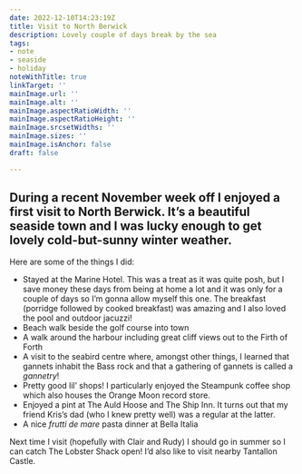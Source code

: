 ```yaml
---
date: 2022-12-10T14:23:19Z
title: Visit to North Berwick
description: Lovely couple of days break by the sea
tags:
- note
- seaside
- holiday
noteWithTitle: true
linkTarget: ''
mainImage.url: ''
mainImage.alt: ''
mainImage.aspectRatioWidth: ''
mainImage.aspectRatioHeight: ''
mainImage.srcsetWidths: ''
mainImage.sizes: ''
mainImage.isAnchor: false
draft: false

---
```

During a recent November week off I enjoyed a first visit to North Berwick. It’s a beautiful seaside town and I was lucky enough to get lovely cold-but-sunny winter weather.
---

Here are some of the things I did:

* Stayed at the Marine Hotel. This was a treat as it was quite posh, but I save money these days from being at home a lot and it was only for a couple of days so I’m gonna allow myself this one. The breakfast (porridge followed by cooked breakfast) was amazing and I also loved the pool and outdoor jacuzzi!
* Beach walk beside the golf course into town
* A walk around the harbour including great cliff views out to the Firth of Forth
* A visit to the seabird centre where, amongst other things, I learned that gannets inhabit the Bass rock and that a gathering of gannets is called a _gannetry_! 
* Pretty good lil’ shops! I particularly enjoyed the Steampunk coffee shop which also houses the Orange Moon record store.
* Enjoyed a pint at The Auld Hoose and The Ship Inn. It turns out that my friend Kris’s dad (who I knew pretty well) was a regular at the latter.
* A nice _frutti de mare_ pasta dinner at Bella Italia

Next time I visit (hopefully with Clair and Rudy) I should go in summer so I can catch The Lobster Shack open! I’d also like to visit nearby Tantallon Castle.
